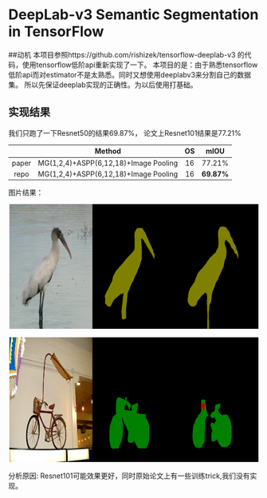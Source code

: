 # DeepLab-v3 Semantic Segmentation in TensorFlow
##动机
本项目参照https://github.com/rishizek/tensorflow-deeplab-v3 的代码，使用tensorflow低阶api重新实现了一下。
本项目的是：由于熟悉tensorflow低阶api而对estimator不是太熟悉。同时又想使用deeplabv3来分割自己的数据集。
所以先保证deeplab实现的正确性。为以后使用打基础。

## 实现结果
我们只跑了一下Resnet50的结果69.87%， 论文上Resnet101结果是77.21%

|       |Method                                | OS  | mIOU       |
|:-----:|:------------------------------------:|:---:|:----------:|
| paper | MG(1,2,4)+ASPP(6,12,18)+Image Pooling|16   | 77.21%     | 
| repo  | MG(1,2,4)+ASPP(6,12,18)+Image Pooling|16   | **69.87%** |

图片结果：
<p align="center">
  <img src="images/Image1.png" width=500 height=250>
</p>
<p align="center">
  <img src="images/Image2.png" width=500 height=250>
</p>

分析原因:
Resnet101可能效果更好，同时原始论文上有一些训练trick,我们没有实现。